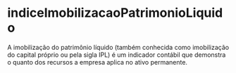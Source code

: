 # indiceImobilizacaoPatrimonioLiquido
A imobilização do patrimônio líquido (também conhecida como imobilização do capital próprio ou pela sigla IPL) é um indicador contábil que demonstra o quanto dos recursos a empresa aplica no ativo permanente.
